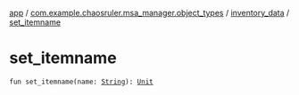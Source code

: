 [app](../../index.md) / [com.example.chaosruler.msa_manager.object_types](../index.md) / [inventory_data](index.md) / [set_itemname](.)

# set_itemname

`fun set_itemname(name: `[`String`](https://kotlinlang.org/api/latest/jvm/stdlib/kotlin/-string/index.html)`): `[`Unit`](https://kotlinlang.org/api/latest/jvm/stdlib/kotlin/-unit/index.html)